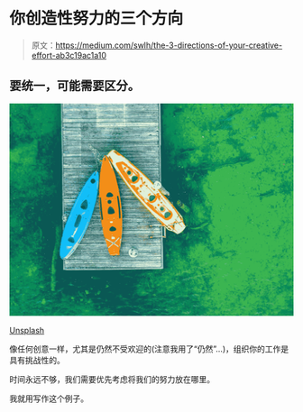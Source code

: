 # 你创造性努力的三个方向

> 原文：<https://medium.com/swlh/the-3-directions-of-your-creative-effort-ab3c19ac1a10>

## 要统一，可能需要区分。

![](img/35a2b99fd9b5082a55582d91a51d9698.png)

[Unsplash](https://unsplash.com/photos/3fX0FvA-2us)

像任何创意一样，尤其是仍然不受欢迎的(注意我用了“仍然”…)，组织你的工作是具有挑战性的。

时间永远不够，我们需要优先考虑将我们的努力放在哪里。

我就用写作这个例子。